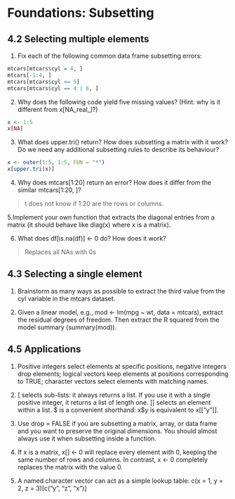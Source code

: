 Foundations: Subsetting
================

## 4.2 Selecting multiple elements

1.  Fix each of the following common data frame subsetting errors:

<!-- end list -->

``` r
mtcars[mtcars$cyl = 4, ]
mtcars[-1:4, ]
mtcars[mtcars$cyl <= 5]
mtcars[mtcars$cyl == 4 | 6, ]
```

2.  Why does the following code yield five missing values? (Hint: why is
    it different from x\[NA\_real\_\]?)

<!-- end list -->

``` r
x <- 1:5
x[NA]
```

3.  What does upper.tri() return? How does subsetting a matrix with it
    work? Do we need any additional subsetting rules to describe its
    behaviour?

<!-- end list -->

``` r
x <- outer(1:5, 1:5, FUN = "*")
x[upper.tri(x)]
```

4.  Why does mtcars\[1:20\] return an error? How does it differ from the
    similar mtcars\[1:20, \]?

> t does not know if 1:20 are the rows or columns.

5.Implement your own function that extracts the diagonal entries from a
matrix (it should behave like diag(x) where x is a matrix).

> 

6.  What does df\[is.na(df)\] \<- 0 do? How does it work?

> Replaces all NAs with 0s

## 4.3 Selecting a single element

1.  Brainstorm as many ways as possible to extract the third value from
    the cyl variable in the mtcars dataset.

> 

2.  Given a linear model, e.g., mod \<- lm(mpg \~ wt, data = mtcars),
    extract the residual degrees of freedom. Then extract the R squared
    from the model summary (summary(mod)).

> 

## 4.5 Applications

1.  Positive integers select elements at specific positions, negative
    integers drop elements; logical vectors keep elements at positions
    corresponding to TRUE; character vectors select elements with
    matching names.

> 

2.  \[ selects sub-lists: it always returns a list. If you use it with a
    single positive integer, it returns a list of length one. \[\[
    selects an element within a list. $ is a convenient shorthand: x$y
    is equivalent to x\[\[“y”\]\].

> 

3.  Use drop = FALSE if you are subsetting a matrix, array, or data
    frame and you want to preserve the original dimensions. You should
    almost always use it when subsetting inside a function.

> 

4.  If x is a matrix, x\[\] \<- 0 will replace every element with 0,
    keeping the same number of rows and columns. In contrast, x \<- 0
    completely replaces the matrix with the value 0.

> 

5.  A named character vector can act as a simple lookup table: c(x = 1,
    y = 2, z = 3)\[c(“y”, “z”, “x”)\]

>
